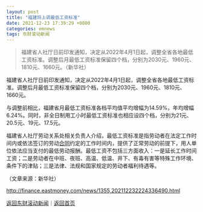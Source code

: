 ```yaml
---
layout: post
title: "福建将上调最低工资标准"
date: 2021-12-23 17:39:29 +0800
categories: emnews
tags: 东财滚动新闻
---
```

> 福建省人社厅日前印发通知，决定从2022年4月1日起，调整全省各地最低工资标准。调整后月最低工资标准保留四个档，分别为2030元、1960元、1810元、1660元。（新华社）

<p>福建省人社厅日前印发通知，决定从2022年4月1日起，调整全省各地最低工资标准。调整后月最低工资标准保留四个档，分别为2030元、1960元、1810元、1660元。</p>
 <p>与调整前相比，福建省月最低工资标准各档平均值平均增幅为14.59%，年均增幅6.24%。同时，非全日制用工小时最低工资标准也相应设四个档，分别为21元、20.5元、19元、17.5元。</p>
 <p>福建省人社厅劳动关系处相关负责人介绍，最低工资标准是指劳动者在法定工作时间内或依法签订的劳动<span id="Info.3300"><a href="http://data.eastmoney.com/zdht/" class="infokey">合同</a></span>约定的工作时间内，提供了正常劳动的前提下，用人单位依法应当支付的最低劳动报酬。最低工资不包括三方面收入：一是延长工作时间工资；二是劳动者在中班、夜班、高温、低温、井下、有毒有害等特殊工作环境、条件下的津贴；三是法律、法规和国家规定的劳动者福利待遇等。</p><p class="em_media">（文章来源：新华社）</p>

<http://finance.eastmoney.com/news/1355,202112232224336490.html>

[返回东财滚动新闻](//finews.withounder.com/emnews/)｜[返回首页](//finews.withounder.com/)